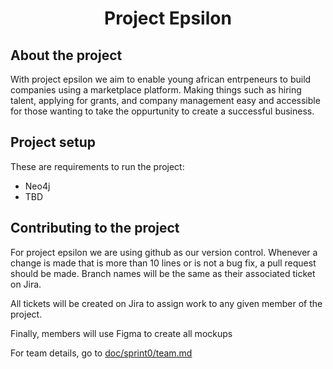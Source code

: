 <h1 align="center">Project Epsilon</h1>

## About the project
With project epsilon we aim to enable young african entrpeneurs to build companies using a marketplace platform. Making things such as hiring talent, applying for grants, and company management easy and accessible for those wanting to take the oppurtunity to create a successful business.

## Project setup
These are requirements to run the project:
- Neo4j
- TBD

## Contributing to the project
For project epsilon we are using github as our version control. Whenever a change is made that is more than 10 lines or is not a bug fix, a pull request should be made. Branch names will be the same as their associated ticket on Jira.

All tickets will be created on Jira to assign work to any given member of the project.

Finally, members will use Figma to create all mockups

For team details, go to [doc/sprint0/team.md](doc/sprint0/team.md)
